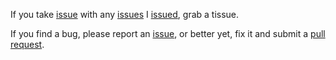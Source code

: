
If you take [issue][att] with any [issues][att]
I [issued][att], grab a tissue.

If you find a bug, please report an [issue][att], or better yet,
fix it and submit a [pull request][cnn].

  [att]:    http://www.att.com
  [cnn]:     http://www.cnn.com
